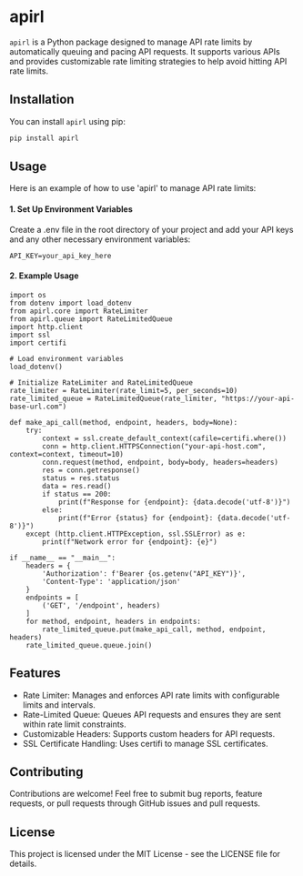 # apirl

`apirl` is a Python package designed to manage API rate limits by automatically queuing and pacing API requests. It supports various APIs and provides customizable rate limiting strategies to help avoid hitting API rate limits.

## Installation

You can install `apirl` using pip:

```bash
pip install apirl
```

## Usage

Here is an example of how to use 'apirl' to manage API rate limits:

#### 1. Set Up Environment Variables

Create a .env file in the root directory of your project and add your API keys and any other necessary environment variables:

```
API_KEY=your_api_key_here
```

#### 2. Example Usage

```
import os
from dotenv import load_dotenv
from apirl.core import RateLimiter
from apirl.queue import RateLimitedQueue
import http.client
import ssl
import certifi

# Load environment variables
load_dotenv()

# Initialize RateLimiter and RateLimitedQueue
rate_limiter = RateLimiter(rate_limit=5, per_seconds=10)
rate_limited_queue = RateLimitedQueue(rate_limiter, "https://your-api-base-url.com")

def make_api_call(method, endpoint, headers, body=None):
    try:
        context = ssl.create_default_context(cafile=certifi.where())
        conn = http.client.HTTPSConnection("your-api-host.com", context=context, timeout=10)
        conn.request(method, endpoint, body=body, headers=headers)
        res = conn.getresponse()
        status = res.status
        data = res.read()
        if status == 200:
            print(f"Response for {endpoint}: {data.decode('utf-8')}")
        else:
            print(f"Error {status} for {endpoint}: {data.decode('utf-8')}")
    except (http.client.HTTPException, ssl.SSLError) as e:
        print(f"Network error for {endpoint}: {e}")

if __name__ == "__main__":
    headers = {
        'Authorization': f'Bearer {os.getenv("API_KEY")}',
        'Content-Type': 'application/json'
    }
    endpoints = [
        ('GET', '/endpoint', headers)
    ]
    for method, endpoint, headers in endpoints:
        rate_limited_queue.put(make_api_call, method, endpoint, headers)
    rate_limited_queue.queue.join()
```
## Features

- Rate Limiter: Manages and enforces API rate limits with configurable limits and intervals.
- Rate-Limited Queue: Queues API requests and ensures they are sent within rate limit constraints.
- Customizable Headers: Supports custom headers for API requests.
- SSL Certificate Handling: Uses certifi to manage SSL certificates.

## Contributing 

Contributions are welcome! Feel free to submit bug reports, feature requests, or pull requests through GitHub issues and pull requests.

## License

This project is licensed under the MIT License - see the LICENSE file for details.